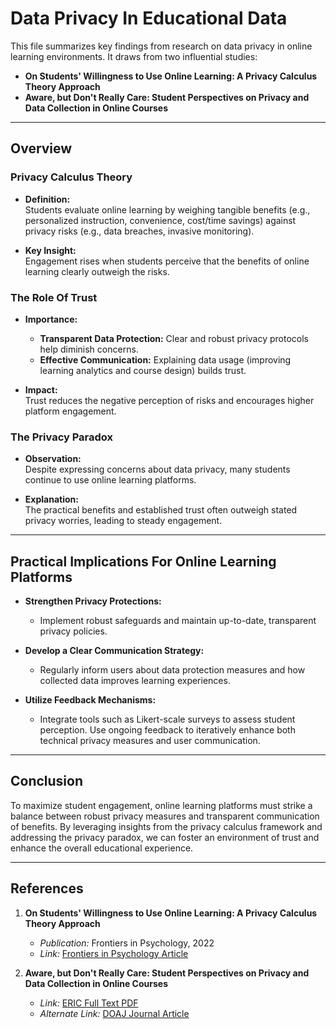 # Data Privacy In Educational Data

This file summarizes key findings from research on data privacy in online learning environments.
It draws from two influential studies:

- **On Students' Willingness to Use Online Learning: A Privacy Calculus Theory Approach**  
- **Aware, but Don't Really Care: Student Perspectives on Privacy and
    Data Collection in Online Courses**

---

## Overview

### Privacy Calculus Theory
- **Definition:**  
  Students evaluate online learning by weighing tangible benefits
  (e.g., personalized instruction, convenience, cost/time savings)
   against privacy risks (e.g., data breaches, invasive monitoring).
  
- **Key Insight:**  
  Engagement rises when students perceive that the benefits of
   online learning clearly outweigh the risks.

### The Role Of Trust
- **Importance:**  
  - **Transparent Data Protection:** Clear and robust privacy protocols help diminish concerns.  
  -  **Effective Communication:** Explaining data usage
    (improving learning analytics and course design) builds trust.
  
- **Impact:**  
  Trust reduces the negative perception of risks and encourages higher platform engagement.

### The Privacy Paradox
- **Observation:**  
  Despite expressing concerns about data privacy,
   many students continue to use online learning platforms.
  
- **Explanation:**  
  The practical benefits and established trust often outweigh stated privacy worries,
   leading to steady engagement.

---

## Practical Implications For Online Learning Platforms

- **Strengthen Privacy Protections:**  
  - Implement robust safeguards and maintain up-to-date, transparent privacy policies.
  
- **Develop a Clear Communication Strategy:**  
  - Regularly inform users about data protection measures and how collected data improves
    learning experiences.
  
- **Utilize Feedback Mechanisms:**  
  - Integrate tools such as Likert-scale surveys to assess student perception.
    Use ongoing feedback to iteratively enhance both technical privacy measures and user communication.

---
## Conclusion

To maximize student engagement, online learning platforms must strike a balance between robust privacy measures
and transparent communication of benefits. By leveraging insights from the privacy calculus
framework and addressing the privacy paradox, we can foster an environment
of trust and enhance the overall educational experience.

---

## References

1. **On Students' Willingness to Use Online Learning: A Privacy Calculus Theory Approach**  
   - *Publication:* Frontiers in Psychology, 2022  
   - *Link:* [Frontiers in Psychology Article](https://www.frontiersin.org/journals/psychology/articles/10.3389/fpsyg.2022.880261/full)

2. **Aware, but Don't Really Care: Student Perspectives on Privacy and Data Collection in Online Courses**  
   - *Link:* [ERIC Full Text PDF](https://files.eric.ed.gov/fulltext/EJ1247149.pdf)  
   - *Alternate Link:* [DOAJ Journal Article](https://doaj.org/article/4de5e21e31bb43aea63017f82e8b150d)
